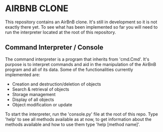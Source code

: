 # AIRBNB CLONE

This repository contains an AirBnB clone. It's still in development so it is not exactly there yet. To see what has been implemented so far you will need to run the interpreter located at the root of this repository.

## Command Interpreter / Console
The command interpreter is a program that inherits from 'cmd.Cmd'. It's purpose is to interpret commands and aid in the manipulation of the AirBnB program and all of its data. Some of the functionalities currently implemented are:
 * Creation and destruction/deletion of objects
 * Search & retrieval of objects
 * Storage management
 * Display of all objects
 * Object modification or update

To start the interpreter, run the 'console.py' file at the root of this repo. Type 'help' to see all methods available as at now, to get information about the methods available and how to use them type 'help [method name]'.
